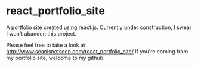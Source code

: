 # react_portfolio_site
A portfolio site created using react.js. Currently under construction, I swear I won't abandon this project.

Please feel free to take a look at http://www.seanisnotseen.com/react_portfolio_site/
If you're coming from my portfolio site, welcome to my github. 
